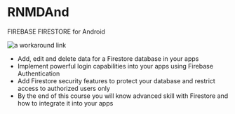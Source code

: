 # RNMDAnd

FIREBASE FIRESTORE for Android

![a workaround link](repo/blob/images_screenshot/images/screenshot_1.png?raw=true "Optional Title")


* Add, edit and delete data for a Firestore database in your apps
* Implement powerful login capabilities into your apps using Firebase Authentication
* Add Firestore security features to protect your database and restrict access to authorized users only
* By the end of this course you will know advanced skill with Firestore and how to integrate it into your apps
